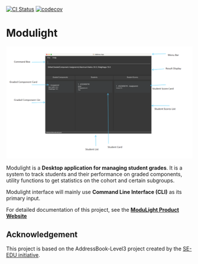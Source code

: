 [![CI Status](https://github.com/AY2324S1-CS2103T-W08-2/tp/workflows/Java%20CI/badge.svg)](https://github.com/AY2324S1-CS2103T-W08-2/tp/actions)
[![codecov](https://codecov.io/gh/AY2324S1-CS2103T-W08-2/tp/graph/badge.svg?token=DAJLBHDPYQ)](https://codecov.io/gh/AY2324S1-CS2103T-W08-2/tp)

# Modulight
![Ui](docs/images/Ui_overview.png)

Modulight is a **Desktop application for managing student grades**. 
It is a system to track students and their performance on graded components, utility functions to get statistics on the cohort and certain subgroups.

Modulight interface will mainly use **Command Line Interface (CLI)** as its primary input.

For detailed documentation of this project, see the **[ModuLight Product Website](https://ay2324s1-cs2103t-w08-2.github.io/tp/)**


## Acknowledgement
This project is based on the AddressBook-Level3 project created by the [SE-EDU initiative](https://se-education.org).
